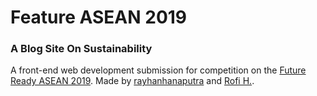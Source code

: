 # Feature ASEAN 2019
### A Blog Site On Sustainability

A front-end web development submission for competition on the [Future Ready ASEAN 2019](https://futurereadyasean.org/fra-competition-2019/).
Made by [rayhanhanaputra](http://github.com/rayhanhanaputra) and [Rofi H.](http://github.com/quartz510).
